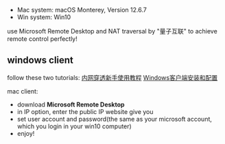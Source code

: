 - Mac system: macOS Monterey, Version 12.6.7
- Win system: Win10

use Microsoft Remote Desktop and NAT traversal by "量子互联" to achieve remote control perfectly!

## windows client
follow these two tutorials:
[内网穿透新手使用教程](http://doc.uulap.com/docs/nattunnel/start)
[Windows客户端安装和配置](http://doc.uulap.com/docs/nattunnel/nattunnel-1bblfdfabkjo3)

mac client:
- download **Microsoft Remote Desktop**
- in IP option, enter the public IP website give you
- set user account and password(the same as your microsoft account, which you login in your win10 computer)
- enjoy!
